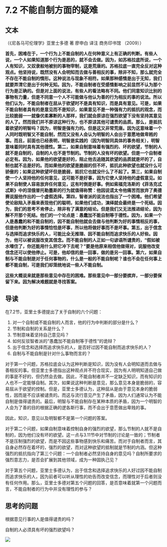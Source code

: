 # 7.2 不能自制方面的疑难

## 文本

（《尼各马可伦理学》亚里士多德 著 廖申白 译注 商务印书馆 （2009））

**首先，困难在于，一个行为上不能自制的人在何种意义上有正确的判断。有些人说，一个人如果知道那个行为是恶的，就不会去做。因为，如苏格拉底所说，一个人有知识，又奴隶般地被别的事物宰制，这是荒唐的。苏格拉底一直完全反对这种观点。他坚持说，既然没有人会明知而去做与善相反的事，除非不知，那么就完全不存在不能自制的情形。这种说法与现象不相符。如果那种感情是出于无知，我们就要弄清它是出于何种无知。因为，不能自制者在受感情影响之前显然不认为那个行为是正确的。但是对上面的说法，有些人的看法略有不同。他们同意知识比别的事物有力量，但是不同意一个人不可能做与他认为善的行为相反的事的说法。所以他们认为，不能自制者在屈从于欲望时不是具有知识，而是具有意见。可是，如果不能自制者具有的是意见而不是知识，如果意见不是一种强有力的抵抗的观念，而比较脆弱一一就像优柔寡断的人那样，我们就会原谅在强烈欲望下没有坚持其意见的人了。然而我们并不原谅这种行为，也不原谅其他可谴责的品质。那么，是抵抗着欲望的明智吗？因为，明智是强有力的。但是这又非常荒唐。因为这意味着一个人同时既明智又不能自制，然而又没有人会认为明智的人会出于意愿地做卑贱的事。而且，前面也已经表明，明智是实践的（因为明智同具体的事务相关），明智意味着同时具有其他德性。第二，如果自制意味着有强烈的、坏的欲望，节制的人就不是自制的，自制的人也不是节制的。节制的人没有坏的欲望。但是一个自制者必定有。因为，如果他的欲望是好的，阻止他去追随其欲望的品质就是坏的了，自制也就不总是好的。而如果他的欲望是脆弱的但不坏，抵抗此种欲望也就没什么可骄傲的；如果这种欲望坏但是脆弱，抵抗它也就没什么了不起了。第三，如果自制使一个人坚持他的任何意见，这可能不是好事，因为它使人坚持他的虚假意见。如果不自制使人容易放弃任何意见，这有时倒是好事。例如索福克洛斯的《菲洛克忒忒斯》中的涅俄普托勒墨斯的行为就值得称赞：他因说谎太令他痛苦而放弃了奥德赛说服他作出的一个虚假选择。第四，智者派的说法也指出了一个困难。他们希望使论敌陷入矛盾来表现他们的聪明，如果他们成功，演绎就会最终是一个死结。因为，我们的思考不肯停止，除非有了满意的结论。但是我们又无法推进结论，因为解不开那个死结。他们的一个论点是：愚蠢加不能自制等于德性。因为，如果一个人是愚蠢的和不能自制的，因不能自制他就会去做与他判断为好的事情相反的事，但是他判断为好的事情恰恰是坏事，所以他将做好事而不是坏事。第五，出于信念与选择而追求快乐的人，可能比全无推理、因不能自制而追求快乐的人好些。因为，他可以被说服改变其信念。而不能自制的人正如一句谚语所谴责的，“假如被水噎住了，你还能用什么把它冲下去呢？”要是他原来相信他做得对，说服他改变信念还可以使他停止。可是，他却信的是一回事，做的是另一回事。第六，如果自制与不能自制是对于任何事物的，什么是一般的不能自制呢？谁也不会在任何事上都不能自制，可是我们却笼统地说一些人不能自制。**

**这些大概说来就是那些意见中存在的困难。那些意见中一部分要摈弃，一部分要保留下来。因为解决难题就是寻找答案。**

## 导读

在7.2节，亚里士多德提出了关于自制的六个问题：

1. 对一个自制或不能自制的人而言，他的行为中判断的部分是什么？
2. 节制和自制的关系是什么？
3. 节制意味着坚持自己意见吗？
4. 如何反驳智者派的“愚蠢加不能自制等于德性“的诡辩？
5. 出于信念和选择而追求快乐的人，是否好过因不能自制而追求快乐的人？
6. 自制与不能自制是针对什么事物而言的？

对于第一个问题，苏格拉底会认为这种判断是知识，因为没有人会明知道而去做与善相反的事。但亚里士多德指出这种观点并不符合现实，因为有人明明知道自己做的事是不好的，但仍然会去做。因此，不能自制者并不一定缺乏知识，而有知识的人也不一定能够自制。其次，如果说这种判断是意见，那么意见本身是脆弱的，容易屈从于欲望的控制。但是，亚里士多德认为，这种屈从是由于意见本身的脆弱性，因而是不应该被谴责的。而这与流行意见产生了矛盾，因为人们通常认为不能自制是值得谴责的。最后，明智与不能自制存在某种本质的矛盾，因为一个明智的人会为了善的目的根据正确的逻各斯行事，而不会出于意愿做出卑贱的事。

因此，知识，意见以及明智都不是第一个问题的答案。

对于第二个问题，如果自制意味着控制自身的强烈的欲望，那么节制的人就不是自制的，因为他们没有坏的欲望。这一点与3.11节中对节制的讨论是一致的；节制者不是压制强烈的欲望，而是不因这些事物感到快乐和痛苦。而对于自制者而言，其自身必然存在着坏的，强烈的欲望，而对这种欲望的抵制就是节制的内涵。但这种强烈的抵抗指向了第三个问题：一个自制者必然坚持自身的意见吗？自制所要求的强烈意志力，是否会扩展到其他领域，成为一种固执己见？

对于第五个问题，亚里士多德认为，出于信念和选择追求快乐的人好过因不能自制而追求快乐的人，因为前者可以听从理性的劝告而改变信念，而理性对于后者则没有任何作用。那么，亚里士多德对第五个问题的回答，是否意味着就第一个问题而言，不能自制者的行为中并没有理性的参与？

## 思考的问题

根据意见行事的人是值得谴责的吗？

自制的人必须具有坏的强烈欲望吗？

![](../.gitbook/assets/qr.png)


